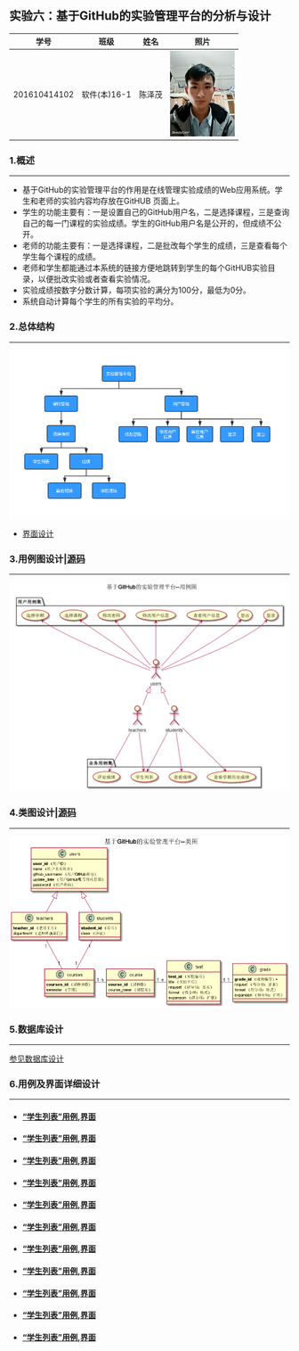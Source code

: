 ## 实验六：基于GitHub的实验管理平台的分析与设计
|学号|班级|姓名|照片|
|:-------:|:-------------: | :----------:|:---:|
|201610414102|软件(本)16-1|陈泽茂|![wo](../test1/wo.jpg)
### 1.概述
<hr>

- 基于GitHub的实验管理平台的作用是在线管理实验成绩的Web应用系统。学生和老师的实验内容均存放在GitHUB 页面上。
- 学生的功能主要有：一是设置自己的GitHub用户名，二是选择课程，三是查询自己的每一门课程的实验成绩。学生的GitHub用户名是公开的，但成绩不公开。
- 老师的功能主要有：一是选择课程，二是批改每个学生的成绩，三是查看每个学生每个课程的成绩。
- 老师和学生都能通过本系统的链接方便地跳转到学生的每个GitHUB实验目录，以便批改实验或者查看实验情况。
- 实验成绩按数字分数计算，每项实验的满分为100分，最低为0分。
- 系统自动计算每个学生的所有实验的平均分。
### 2.总体结构
<hr>

![实验管理平台](./images/实验管理平台.jpg)

- [界面设计](./ui/界面没设计)

### 3.用例图设计|[源码](./uml/用例图设计.puml)
<hr>

![用例图设计](./images/用例图设计.png)

### 4.类图设计|[源码](./uml/类图设计.puml)
<hr>

![类图设计](./images/类图设计.png)

### 5.数据库设计
<hr>

[参见数据库设计](./md/数据库设计.md)
### 6.用例及界面详细设计
<hr>

- #### [“学生列表”用例](./用例/学生列表.md),[界面](./ui/index.html)
- #### [“学生列表”用例](./用例/学生列表.md),[界面](./ui/index.html)
- #### [“学生列表”用例](./用例/学生列表.md),[界面](./ui/index.html)
- #### [“学生列表”用例](./用例/学生列表.md),[界面](./ui/index.html)
- #### [“学生列表”用例](./用例/学生列表.md),[界面](./ui/index.html)
- #### [“学生列表”用例](./用例/学生列表.md),[界面](./ui/index.html)
- #### [“学生列表”用例](./用例/学生列表.md),[界面](./ui/index.html)
- #### [“学生列表”用例](./用例/学生列表.md),[界面](./ui/index.html)
- #### [“学生列表”用例](./用例/学生列表.md),[界面](./ui/index.html)
- #### [“学生列表”用例](./用例/学生列表.md),[界面](./ui/index.html)
- #### [“学生列表”用例](./用例/学生列表.md),[界面](./ui/index.html)



